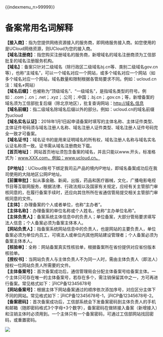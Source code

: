 {{indexmenu_n>99999}}

# 备案常用名词解释

**【接入商】**：指为您提供网络资源接入的服务商，即网络服务接入商。如您使用的是UCloud网络资源，则UCloud为您的接入商。  
**【域名注册商】**：指您购买注册域名的服务商，新增域名的域名注册商须为工信部批复的域名注册服务机构。  
**【域名】**：备案只针对二级域名（除行政区二级域名bj.cn等、类别二级域名gov.cn等），也称“主域名”，可以一个域名对应一个网站，或多个域名对应一个网站（如多个域名对应一个网站，域名数量和限制根据各管局要求不同。例如：ucloud.cn注：域名≠网站）  
**【域名后缀】**：也被称为“顶级域名”、“一级域名”，是指域名类型的符号。例如：.com；.cn；.net；.xyz；.公司；.中国；.bj.cn；.gov.cn；等，新增备案的域名须为工信部批复后缀（除北京地区），批复查询网站：<http://域名.信息>  
**【域名前缀】**：指二级域名除域名后缀以外的部分。例如：ucloud.cn的域名前缀为ucloud  
**【域名实名认证】**：2018年1月1日起申请备案时填写的主体名称、主体证件类型、主体证件号码须与域名注册人名称、域名注册人证件类型、域名注册人证件号码完全一致才可备案。  
**【域名证书】**：域名证书的是用来证明域名的所有权，域名注册人名称与域名实名认证名称须一致。证书需从域名注册商处下载。  
**【首页地址】**：
网站首页地址须包含备案的域名，并且只能以www.开头，标准格式为：www.XXX.com，例如：www.ucloud.cn。

**【IP地址】**：UCloud账号下绑定我司云产品的境内IP地址，即域名备案成功后在我司使用的大陆地区公网IP地址。  
**【前置审批】**：拟从事金融、新闻，出版，药品和医疗器械，文化，广播电影电视节目等互联网服务，根据法律、行政法规以及国家有关规定，应经有关主管部门审核同意的，在履行备案手续时，还应向其住所所在省通信管局提交相关主管部门审核同意的文件。  
**【主体】**：办理备案的个人或者单位，也称“主办者”。  
**【主体名称】**：办理备案的单位名称或个人姓名，也称“主办单位名称”。  
**【主体负责人】**：备案系统主体信息中的负责人；单位备案，大部分管局要求填写法人信息；个人备案必须为备案主体本人。  
**【网站负责人】**：指备案系统网站信息中的负责人，也是网站的主要负责人，单位备案必须为单位内员工，可填法人或单位内其他网站建设管理者；个人备案必须为备案主体本人。  
**【核验单】**：全称：网站备案真实性核验单，根据备案所在省份提供对应省份版本核验单。  
**【授权书】**：当网站负责人与主体负责人不为同一人时，需由主体负责人（即法人）授权一位网站负责人所需要的文件。  
**【主体备案号】**：首次备案成功后，通信管理局会分配主体备案号给备案主体。一个主体只可存在唯一的主体备案号，若存在多个，需注销保留其中之一，方可再进行备案。常见格式如下：沪ICP备12345678号  
**【网站备案号】**：根据主体下网站备案通过的顺序依次添加序号，对应区分主体下不同的网站。常见格式如下：沪ICP备12345678号-1，沪ICP备12345678号-2。  
**【备案密码】**：首次备案成功后，工信部系统会下发备案密码到主体负责人的手机和邮箱（随即密码格式3个字母+3个数字），备案密码在做转接入备案（新增接入）和注销主体时必须用到。一个主体只有一个备案密码，可通过工信部网站找回密码，或重置密码。



![](/images/)